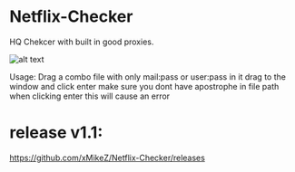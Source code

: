 # Netflix-Checker

HQ Chekcer with built in good proxies.

![alt text](https://cache.nulled.to/5f8b1e96e4019d1037b0498b817bf17a2a6bfe15/?url=https%3A%2F%2Fmedia.giphy.com%2Fmedia%2FB2NKtTTxCSmaN7vhuH%2Fgiphy.gif)



Usage: Drag a combo file with only mail:pass or user:pass in it drag to the window and click enter make sure you dont have apostrophe in file path when clicking enter this will cause an error

# release v1.1:
https://github.com/xMikeZ/Netflix-Checker/releases
